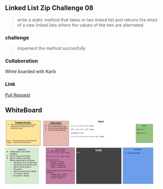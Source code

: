 ## Linked List Zip Challenge 08

> write a static method that takes in two linked list and retruns the ehad of a new linked lists where the values of the two are alternated

### challenge
> impement the method succesfully

### Collaboration
White boarded with Karlo

### Link

[Pull Request](https://github.com/bjgman12/data-structures-and-algorithms/pull/30)

## WhiteBoard

![whiteboard](wb.jpg)


